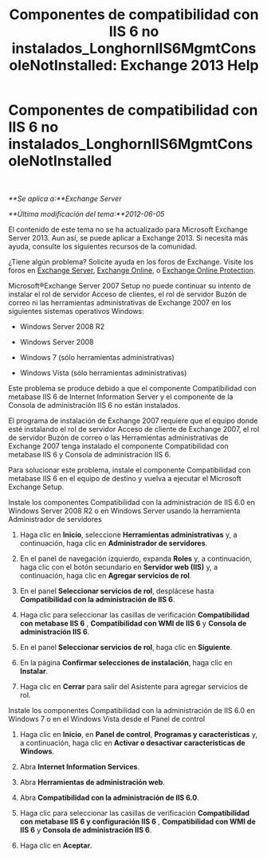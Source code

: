 ﻿---
title: 'Componentes de compatibilidad con IIS 6 no instalados_LonghornIIS6MgmtConsoleNotInstalled: Exchange 2013 Help'
TOCTitle: Componentes de compatibilidad con IIS 6 no instalados_LonghornIIS6MgmtConsoleNotInstalled
ms:assetid: 8358eafb-def7-4b8d-8fe1-623bc5a0e20e
ms:mtpsurl: https://technet.microsoft.com/es-es/library/ms.exch.setupreadiness.longhorniis6mgmtconsolenotinstalled(v=EXCHG.150)
ms:contentKeyID: 48268355
ms.date: 05/22/2018
mtps_version: v=EXCHG.150
ms.translationtype: MT
---

# Componentes de compatibilidad con IIS 6 no instalados\_LonghornIIS6MgmtConsoleNotInstalled

 

_**Se aplica a:**Exchange Server_

_**Última modificación del tema:**2012-06-05_

El contenido de este tema no se ha actualizado para Microsoft Exchange Server 2013. Aun así, se puede aplicar a Exchange 2013. Si necesita más ayuda, consulte los siguientes recursos de la comunidad.

¿Tiene algún problema? Solicite ayuda en los foros de Exchange. Visite los foros en [Exchange Server](https://go.microsoft.com/fwlink/p/?linkid=60612), [Exchange Online](https://go.microsoft.com/fwlink/p/?linkid=267542), o [Exchange Online Protection](https://go.microsoft.com/fwlink/p/?linkid=285351).

Microsoft®Exchange Server 2007 Setup no puede continuar su intento de instalar el rol de servidor Acceso de clientes, el rol de servidor Buzón de correo ni las herramientas administrativas de Exchange 2007 en los siguientes sistemas operativos Windows:

  - Windows Server 2008 R2

  - Windows Server 2008

  - Windows 7 (sólo herramientas administrativas)

  - Windows Vista (sólo herramientas administrativas)

Este problema se produce debido a que el componente Compatibilidad con metabase IIS 6 de Internet Information Server y el componente de la Consola de administración IIS 6 no están instalados.

El programa de instalación de Exchange 2007 requiere que el equipo donde esté instalando el rol de servidor Acceso de cliente de Exchange 2007, el rol de servidor Buzón de correo o las Herramientas administrativas de Exchange 2007 tenga instalado el componente Compatibilidad con metabase IIS 6 y Consola de administración IIS 6.

Para solucionar este problema, instale el componente Compatibilidad con metabase IIS 6 en el equipo de destino y vuelva a ejecutar el Microsoft Exchange Setup.

Instale los componentes Compatibilidad con la administración de IIS 6.0 en Windows Server 2008 R2 o en Windows Server usando la herramienta Administrador de servidores

1.  Haga clic en **Inicio**, seleccione **Herramientas administrativas** y, a continuación, haga clic en **Administrador de servidores**.

2.  En el panel de navegación izquierdo, expanda **Roles** y, a continuación, haga clic con el botón secundario en **Servidor web (IIS)** y, a continuación, haga clic en **Agregar servicios de rol**.

3.  En el panel **Seleccionar servicios de rol**, desplácese hasta **Compatibilidad con la administración de IIS 6**.

4.  Haga clic para seleccionar las casillas de verificación **Compatibilidad con metabase IIS 6** , **Compatibilidad con WMI de IIS 6** y **Consola de administración IIS 6**.

5.  En el panel **Seleccionar servicios de rol**, haga clic en **Siguiente**.

6.  En la página **Confirmar selecciones de instalación**, haga clic en **Instalar**.

7.  Haga clic en **Cerrar** para salir del Asistente para agregar servicios de rol.

Instale los componentes Compatibilidad con la administración de IIS 6.0 en Windows 7 o en el Windows Vista desde el Panel de control

1.  Haga clic en **Inicio**, en **Panel de control**, **Programas y características** y, a continuación, haga clic en **Activar o desactivar características de Windows**.

2.  Abra **Internet Information Services**.

3.  Abra **Herramientas de administración web**.

4.  Abra **Compatibilidad con la administración de IIS 6.0**.

5.  Haga clic para seleccionar las casillas de verificación **Compatibilidad con metabase IIS 6 y configuración IIS 6** , **Compatibilidad con WMI de IIS 6** y **Consola de administración IIS 6**.

6.  Haga clic en **Aceptar**.

